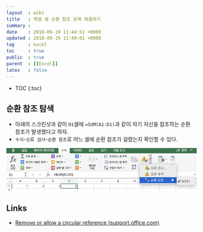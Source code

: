 ```yaml
---
layout  : wiki
title   : 엑셀 셀 순환 참조 문제 해결하기
summary : 
date    : 2018-09-19 11:44:51 +0900
updated : 2018-09-19 11:49:01 +0900
tag     : excel
toc     : true
public  : true
parent  : [[Excel]]
latex   : false
---
```

* TOC
{:toc}

## 순환 참조 탐색

* 아래의 스크린샷과 같이 `D1`셀에 `=SUM(A1:D1)`과 같이 자기 자신을 참조하는 순환 참조가 발생했다고 하자.
* `수식`-`오류 검사`-`순환 참조`로 어느 셀에 순환 참조가 걸렸는지 확인할 수 있다.

![image]( /post-img/excel-remove-circular-reference/45728039-32ea3880-bc01-11e8-824e-a353c826002c.png )


## Links

* [Remove or allow a circular reference (support.office.com)](https://support.office.com/en-us/article/remove-or-allow-a-circular-reference-8540bd0f-6e97-4483-bcf7-1b49cd50d123 )

